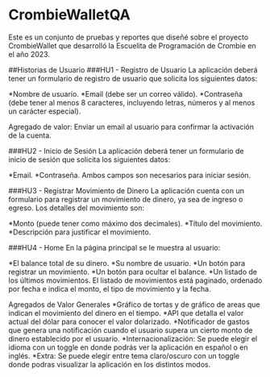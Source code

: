 # CrombieWalletQA
Este es un conjunto de pruebas y reportes que diseñé sobre el proyecto CrombieWallet que desarrolló la Escuelita de Programación de Crombie en el año 2023.


##Historias de Usuario
###HU1 - Registro de Usuario
La aplicación deberá tener un formulario de registro de usuario que solicita los siguientes datos:

*Nombre de usuario.
*Email (debe ser un correo válido).
*Contraseña (debe tener al menos 8 caracteres, incluyendo letras, números y al menos un carácter especial).

Agregado de valor:
Enviar un email al usuario para confirmar la activación de la cuenta.

###HU2 - Inicio de Sesión
La aplicación deberá tener un formulario de inicio de sesión que solicita los siguientes datos:

*Email.
*Contraseña.
Ambos campos son necesarios para iniciar sesión.

###HU3 - Registrar Movimiento de Dinero
La aplicación cuenta con un formulario para registrar un movimiento de dinero, ya sea de ingreso o egreso. Los detalles del movimiento son:

*Monto (puede tener como máximo dos decimales).
*Título del movimiento.
*Descripción para justificar el movimiento.

###HU4 - Home
En la página principal se le muestra al usuario:

*El balance total de su dinero.
*Su nombre de usuario.
*Un botón para registrar un movimiento.
*Un botón para ocultar el balance.
*Un listado de los últimos movimientos. El listado de movimientos está paginado, ordenado por fecha e indica el monto, el tipo de movimiento y la fecha.

Agregados de Valor Generales
*Gráfico de tortas y de gráfico de areas que indican el movimiento del dinero en el tiempo.
*API que detalla el valor actual del dólar para conocer el valor dolarizado.
*Notificador de gastos que genera una notificación cuando el usuario supera un cierto monto de dinero establecido por el usuario.
*Internacionalización: Se puede elegir el idioma con un toggle en donde podrás ver la aplicación en español o en inglés.
*Extra: Se puede elegir entre tema claro/oscuro con un toggle donde podras visualizar la aplicación en los distintos modos.

